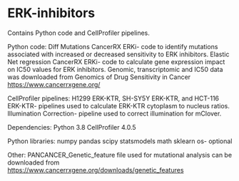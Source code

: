 # ERK-inhibitors
Contains Python code and CellProfiler pipelines.

Python code:
Diff Mutations CancerRX ERKi- code to identify mutations associated with increased or decreased sensitivity to ERK inhibitors.
Elastic Net regression CancerRX ERKi- code to calculate gene expression impact on IC50 values for ERK inhibitors.
Genomic, transcriptomic and IC50 data was downloaded from Genomics of Drug Sensitivity in Cancer https://www.cancerrxgene.org/

CellProfiler pipelines:
H1299 ERK-KTR, SH-SY5Y ERK-KTR, and HCT-116 ERK-KTR- pipelines used to calculate ERK-KTR cytoplasm to nucleus ratios.
Illumination Correction- pipeline used to correct illumination for mClover.

Dependencies:
Python 3.8
CellProfiler 4.0.5

Python libraries:
numpy
pandas
scipy
statsmodels
math
sklearn
os- optional

Other:
PANCANCER_Genetic_feature file used for mutational analysis can be downloaded from https://www.cancerrxgene.org/downloads/genetic_features
